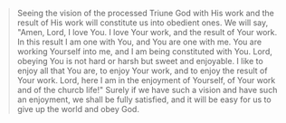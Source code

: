 > Seeing the vision of the processed Triune God with His work and the result of His work will constitute us into obedient ones. We will say, "Amen, Lord, I love You. I love Your work, and the result of Your work. In this result I am one with You, and You are one with me. You are working Yourself into me, and I am being constituted with You. Lord, obeying You is not hard or harsh but sweet and enjoyable. I like to enjoy all that You are, to enjoy Your work, and to enjoy the result of Your work. Lord, here I am in the enjoyment of Yourself, of Your work and of the churcb life!" Surely if we have such a vision and have such an enjoyment, we shall be fully satisfied, and it will be easy for us to give up the world and obey God.

